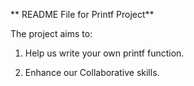 ** README File for Printf Project**

The project aims to:

1. Help us write your own printf function.

2. Enhance our Collaborative skills.
